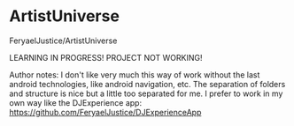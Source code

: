 # ArtistUniverse
 FeryaelJustice/ArtistUniverse
 
 LEARNING IN PROGRESS! PROJECT NOT WORKING!
 
 Author notes: I don't like very much this way of work without the last android technologies, like android navigation, etc. 
 The separation of folders and structure is nice but a little too separated for me.
 I prefer to work in my own way like the DJExperience app: https://github.com/FeryaelJustice/DJExperienceApp
